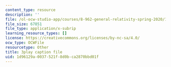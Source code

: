 ```yaml
---
content_type: resource
description: ''
file: /ol-ocw-studio-app/courses/8-962-general-relativity-spring-2020/1d96129a0037521f8d0bca2870bbd01f_uNWqE3LS1E.vtt
file_size: 67851
file_type: application/x-subrip
learning_resource_types: []
license: https://creativecommons.org/licenses/by-nc-sa/4.0/
ocw_type: OCWFile
resourcetype: Other
title: 3play caption file
uid: 1d96129a-0037-521f-8d0b-ca2870bbd01f
---
```

